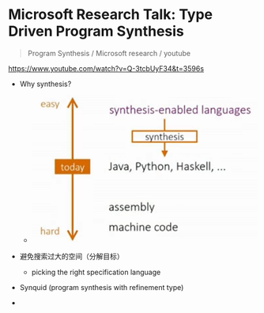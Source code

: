 # Microsoft Research Talk: Type Driven Program Synthesis

> Program Synthesis / Microsoft research / youtube

https://www.youtube.com/watch?v=Q-3tcbUyF34&t=3596s

- Why synthesis?
  - ![image-20200820012833335](2020-08-20-012504.assets/image-20200820012833335.png)

- 避免搜索过大的空间（分解目标）
  - picking the right specification language
- Synquid (program synthesis with refinement type)
- 